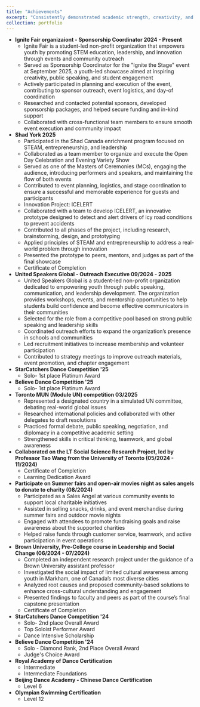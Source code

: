 ```yaml
---
title: "Achievements"
excerpt: "Consistently demonstrated academic strength, creativity, and leadership through research projects, innovation challenges, and active involvement in school and community programs.<br/><img src='https://tiffanyjtfu.github.io/TiffanyFu/images/shad3.jpeg'>"
collection: portfolio
---
```

* **Ignite Fair organizaiont - Sponsorship Coordinator 2024 - Present**
  * Ignite Fair is a student-led non-profit organization that empowers youth by promoting STEM education, leadership, and innovation through events and community outreach
  * Served as Sponsorship Coordinator for the "Ignite the Stage" event at September 2025, a youth-led showcase aimed at inspiring creativity, public speaking, and student engagement
  * Actively participated in planning and execution of the event, contributing to sponsor outreach, event logistics, and day-of coordination
  * Researched and contacted potential sponsors, developed sponsorship packages, and helped secure funding and in-kind support
  * Collaborated with cross-functional team members to ensure smooth event execution and community impact
* **Shad York 2025**
  * Participated in the Shad Canada enrichment program focused on STEAM, entrepreneurship, and leadership
  * Collaborated as a team member to organize and execute the Open Day Celebration and Evening Variety Show
  * Served as one of the Masters of Ceremonies (MCs), engaging the audience, introducing performers and speakers, and maintaining the flow of both events
  * Contributed to event planning, logistics, and stage coordination to ensure a successful and memorable experience for guests and participants
  * Innovation Project: ICELERT
  * Collaborated with a team to develop ICELERT, an innovative prototype designed to detect and alert drivers of icy road conditions to prevent accidents
  * Contributed to all phases of the project, including research, brainstorming, design, and prototyping
  * Applied principles of STEAM and entrepreneurship to address a real-world problem through innovation
  * Presented the prototype to peers, mentors, and judges as part of the final showcase
  * Certificate of Completion
* **United Speakers Global - Outreach Executive 09/2024 - 2025**
  * United Speakers Global is a student-led non-profit organization dedicated to empowering youth through public speaking, communication, and leadership development. The organization provides workshops, events, and mentorship opportunities to help students build confidence and become effective communicators in their communities
   * Selected for the role from a competitive pool based on strong public speaking and leadership skills
   * Coordinated outreach efforts to expand the organization’s presence in schools and communities
   * Led recruitment initiatives to increase membership and volunteer participation
   * Contributed to strategy meetings to improve outreach materials, event promotion, and chapter engagement
* **StarCatchers Dance Competition '25**
  * Solo- 1st place Platinum Award    
* **Believe Dance Competition '25**
  * Solo- 1st place Platinum Award
* **Toronto MUN (Module UN) competition 03/2025**
  * Represented a designated country in a simulated UN committee, debating real-world global issues
  * Researched international policies and collaborated with other delegates to draft resolutions
  * Practiced formal debate, public speaking, negotiation, and diplomacy in a competitive academic setting
  * Strengthened skills in critical thinking, teamwork, and global awareness
* **Collaborated on the LT Social Science Research Project, led by Professor Tao Wang from the University of Toronto (05/2024 - 11/2024)** 
  * Certificate of Completion
  * Learning Dedication Award
* **Participate on Summer fairs and open-air movies night as sales angels to donate to charity (08/2024)**
  * Participated as a Sales Angel at various community events to support local charitable initiatives
  * Assisted in selling snacks, drinks, and event merchandise during summer fairs and outdoor movie nights
  * Engaged with attendees to promote fundraising goals and raise awareness about the supported charities
  * Helped raise funds through customer service, teamwork, and active participation in event operations
* **Brown University, Pre-College course in Leadership and Social Change (06/2024 - 07/2024)**
  * Completed an independent research project under the guidance of a Brown University assistant professor
  * Investigated the social impact of limited cultural awareness among youth in Markham, one of Canada’s most diverse cities
  * Analyzed root causes and proposed community-based solutions to enhance cross-cultural understanding and engagement
  * Presented findings to faculty and peers as part of the course’s final capstone presentation
  * Certificate of Completion
* **StarCatchers Dance Competition '24**
  * Solo- 2nd place Overall Award
  * Top Soloist Performer Award
  * Dance Intensive Scholarship
* **Believe Dance Competition '24**
  * Solo - Diamond Rank, 2nd Place Overall Award
  * Judge's Choice Award
* **Royal Academy of Dance Certification**
  * Intermediate
  * Intermediate Foundations
* **Beijing Dance Academy - Chinese Dance Certification**
  * Level 6
* **Olympian Swimming Certification**
  * Level 12  
  
